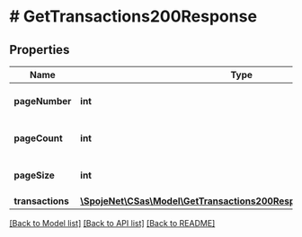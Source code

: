 # # GetTransactions200Response

## Properties

Name | Type | Description | Notes
------------ | ------------- | ------------- | -------------
**pageNumber** | **int** | Current page number | [optional]
**pageCount** | **int** | Total number of pages | [optional]
**pageSize** | **int** | Number of transactions per page | [optional]
**transactions** | [**\SpojeNet\CSas\Model\GetTransactions200ResponseTransactionsInner[]**](GetTransactions200ResponseTransactionsInner.md) |  | [optional]

[[Back to Model list]](../../README.md#models) [[Back to API list]](../../README.md#endpoints) [[Back to README]](../../README.md)
